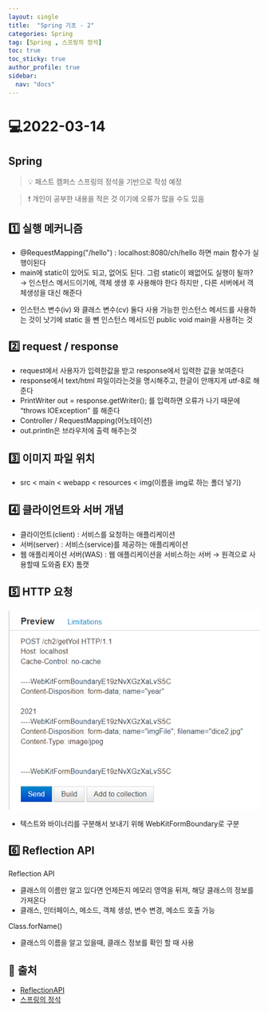 ```yaml
---
layout: single
title:  "Spring 기초 - 2"
categories: Spring
tag: [Spring , 스프링의 정석]
toc: true
toc_sticky: true
author_profile: true
sidebar:
  nav: "docs"
---
```


# 💻2022-03-14

## Spring

<!--Quote-->
> 💡 패스트 캠퍼스 스프링의 정석을 기반으로 작성 예정

> ❗ 개인이 공부한 내용을 적은 것 이기에 오류가 많을 수도 있음


## 1️⃣ 실행 메커니즘
<script src="https://gist.github.com/kimyeong96/72f5983c206b36aa108e91cced8f2031.js"></script>

- @RequestMapping("/hello") : localhost:8080/ch/hello 하면 main 함수가 실행이된다
- main에 static이 있어도 되고, 없어도 된다. 그럼 static이 왜없어도 실행이 될까? → 인스턴스 메서드이기에, 객체 생생 후 사용해야 한다 하지만 , 다른 서버에서 객체생성을 대신 해준다

<script src="https://gist.github.com/kimyeong96/76eefb9b4a36cfdafea1a779a4a723ff.js"></script>

- 인스턴스 변수(iv) 와 클래스 변수(cv) 둘다 사용 가능한 인스턴스 메서드를 사용하는 것이 낫기에 static 을 뺀 인스턴스 메서드인 public void main을 사용하는 것

## 2️⃣ request / response

<script src="https://gist.github.com/kimyeong96/5fa0a8abe166433a8e8e40902eb4233b.js"></script>

- request에서 사용자가 입력한값을 받고 response에서 입력한 값을 보여준다
- response에서 text/html 파일이라는것을 명시해주고, 한글이 안깨지게 utf-8로 해준다
- PrintWriter out = response.getWriter(); 를 입력하면 오류가 나기 때문에 “throws IOException” 를 해준다
- Controller / RequestMapping(어노테이션)
- out.println은 브라우저에 출력 해주는것



## 3️⃣ 이미지 파일 위치

- src < main < webapp < resources < img(이름을 img로 하는 폴더 넣기)

## 4️⃣ 클라이언트와 서버 개념

- 클라이언트(client) : 서비스를 요청하는 애플리케이션
- 서버(server) : 서비스(service)를 제공하는 애플리케이션
- 웹 애플리케이션 서버(WAS) : 웹 애플리케이션을 서비스하는 서버 → 원격으로 사용할때 도와줌 EX) 톰캣

## 5️⃣ HTTP 요청

![1.png](/assets/images/posts/2022-03-14/1.png)

- 텍스트와 바이너리를 구분해서 보내기 위해 WebKitFormBoundary로 구분


## 6️⃣ Reflection API

Reflection API

- 클래스의 이름만 알고 있다면 언제든지 메모리 영역을 뒤져, 해당 클래스의 정보를 가져온다
- 클래스, 인터페이스, 메소드, 객체 생성, 변수 변경, 메소드 호출 가능

<script src="https://gist.github.com/kimyeong96/79ef6f7e58019368d64ab1a430990126.js"></script>

Class.forName()

- 클래스의 이름을 알고 있을때, 클래스 정보를 확인 할 때 사용


## 📑 출처

 - [ReflectionAPI](https://codechacha.com/ko/reflection)
 - [스프링의 정석](https://fastcampus.co.kr/dev_academy_nks)
